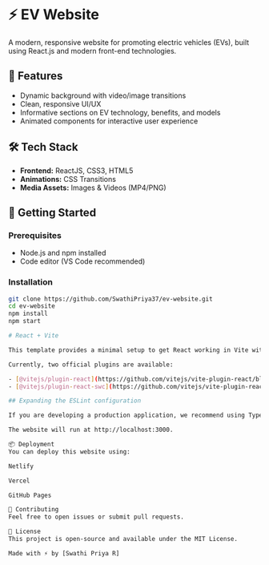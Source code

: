 # ⚡ EV Website

A modern, responsive website for promoting electric vehicles (EVs), built using React.js and modern front-end technologies.

## 🚗 Features

- Dynamic background with video/image transitions
- Clean, responsive UI/UX
- Informative sections on EV technology, benefits, and models
- Animated components for interactive user experience

## 🛠️ Tech Stack

- **Frontend:** ReactJS, CSS3, HTML5
- **Animations:** CSS Transitions
- **Media Assets:** Images & Videos (MP4/PNG)

## 🚀 Getting Started

### Prerequisites

- Node.js and npm installed
- Code editor (VS Code recommended)

### Installation

```bash
git clone https://github.com/SwathiPriya37/ev-website.git
cd ev-website
npm install
npm start

# React + Vite

This template provides a minimal setup to get React working in Vite with HMR and some ESLint rules.

Currently, two official plugins are available:

- [@vitejs/plugin-react](https://github.com/vitejs/vite-plugin-react/blob/main/packages/plugin-react) uses [Babel](https://babeljs.io/) for Fast Refresh
- [@vitejs/plugin-react-swc](https://github.com/vitejs/vite-plugin-react/blob/main/packages/plugin-react-swc) uses [SWC](https://swc.rs/) for Fast Refresh

## Expanding the ESLint configuration

If you are developing a production application, we recommend using TypeScript with type-aware lint rules enabled. Check out the [TS template](https://github.com/vitejs/vite/tree/main/packages/create-vite/template-react-ts) for information on how to integrate TypeScript and [`typescript-eslint`](https://typescript-eslint.io) in your project.

The website will run at http://localhost:3000.

📦 Deployment
You can deploy this website using:

Netlify

Vercel

GitHub Pages

🙌 Contributing
Feel free to open issues or submit pull requests.

📄 License
This project is open-source and available under the MIT License.

Made with ⚡ by [Swathi Priya R]